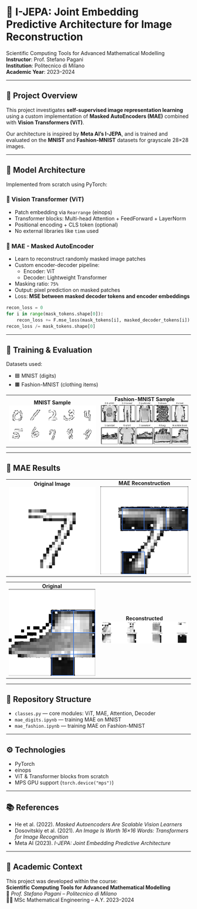 # 🧠 I-JEPA: Joint Embedding Predictive Architecture for Image Reconstruction

Scientific Computing Tools for Advanced Mathematical Modelling  
**Instructor**: Prof. Stefano Pagani  
**Institution**: Politecnico di Milano  
**Academic Year**: 2023–2024  

---

## 📌 Project Overview

This project investigates **self-supervised image representation learning** using a custom implementation of **Masked AutoEncoders (MAE)** combined with **Vision Transformers (ViT)**.  

Our architecture is inspired by **Meta AI’s I-JEPA**, and is trained and evaluated on the **MNIST** and **Fashion-MNIST** datasets for grayscale 28×28 images.

---

## 🧠 Model Architecture

Implemented from scratch using PyTorch:

### 🔷 Vision Transformer (ViT)

- Patch embedding via `Rearrange` (einops)  
- Transformer blocks: Multi-head Attention + FeedForward + LayerNorm  
- Positional encoding + CLS token (optional)  
- No external libraries like `timm` used

### 🔷 MAE - Masked AutoEncoder

- Learn to reconstruct randomly masked image patches
- Custom encoder-decoder pipeline:
  - Encoder: ViT
  - Decoder: Lightweight Transformer
- Masking ratio: `75%`
- Output: pixel prediction on masked patches
- Loss: **MSE between masked decoder tokens and encoder embeddings**

```python
recon_loss = 0
for i in range(mask_tokens.shape[0]):
    recon_loss += F.mse_loss(mask_tokens[i], masked_decoder_tokens[i])
recon_loss /= mask_tokens.shape[0]
```

---

## 🧪 Training & Evaluation

Datasets used:
- 🟦 MNIST (digits)
- 🟧 Fashion-MNIST (clothing items)

<table>
  <tr>
    <td align="center">
      <strong>MNIST Sample</strong><br>
      <img src="https://raw.githubusercontent.com/galbiatidavide/I-JEPA/main/jepa_images/mnist_classical_example.png" width="250">
    </td>
    <td align="center">
      <strong>Fashion-MNIST Sample</strong><br>
      <img src="https://raw.githubusercontent.com/galbiatidavide/I-JEPA/main/jepa_images/mnist_fashion_example.png" width="250">
    </td>
  </tr>
</table>

---

## 🧩 MAE Results

<table>
  <tr>
    <td align="center"><strong>Original Image</strong><br>
      <img src="https://raw.githubusercontent.com/galbiatidavide/I-JEPA/main/jepa_images/original_image_1.png" width="250">
    </td>
    <td align="center"><strong>MAE Reconstruction</strong><br>
      <img src="https://raw.githubusercontent.com/galbiatidavide/I-JEPA/main/jepa_images/reconstructed_image_1.png" width="250">
    </td>
  </tr>
</table>

<table>
  <tr>
    <td align="center"><strong>Original</strong><br>
      <img src="https://raw.githubusercontent.com/galbiatidavide/I-JEPA/main/jepa_images/original_image_2.png" width="250">
    </td>
    <td align="center"><strong>Reconstructed</strong><br>
      <img src="https://raw.githubusercontent.com/galbiatidavide/I-JEPA/main/jepa_images/reconstructed_image_2.png" width="250">
    </td>
  </tr>
</table>

---

## 🧰 Repository Structure

- `classes.py` — core modules: ViT, MAE, Attention, Decoder  
- `mae_digits.ipynb` — training MAE on MNIST  
- `mae_fashion.ipynb` — training MAE on Fashion-MNIST  

---

## ⚙️ Technologies

- PyTorch  
- einops  
- ViT & Transformer blocks from scratch  
- MPS GPU support (`torch.device("mps")`)

---

## 📚 References

- He et al. (2022). *Masked Autoencoders Are Scalable Vision Learners*
- Dosovitskiy et al. (2021). *An Image Is Worth 16×16 Words: Transformers for Image Recognition*
- Meta AI (2023). *I-JEPA: Joint Embedding Predictive Architecture*

---

## 🏫 Academic Context

This project was developed within the course:  
**Scientific Computing Tools for Advanced Mathematical Modelling**  
📍 *Prof. Stefano Pagani – Politecnico di Milano*  
👨‍🎓 MSc Mathematical Engineering – A.Y. 2023–2024
